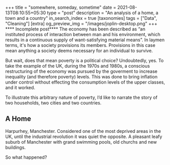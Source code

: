 +++
title = "somewhere, someday, sometime"
date = 2021-08-13T08:10:55+05:30
type = "post"
description = "An analysis of a home, a town and a country"
in_search_index = true
[taxonomies]
tags = ["Data", "Cleaning"]
[extra]
og_preview_img = "/images/joplin-desktop.png"
+++
**** Incomplete post****
The economy has been described as “an instituted process of interaction between man and his environment, which results in a continuous supply of want-satisfying material means”. In laymen terms, it's how a society provisions its members. Provisions in this case mean anything a society deems necessary for an individual to survive.

But wait, does that mean poverty is a political choice? Undoubtedly, yes. To take the example of the UK, during the 1970s and 1980s, a conscious restructuring of the economy was pursued by the goverment to increase inequality (and therefore poverty) levels. This was done to bring inflation under control without effecting the consumption levels of the upper classes, and it worked.

To illustrate this arbitrary nature of poverty, I’d like to narrate the story of two households, two cities and two countries. 

## A Home

Harpurhey, Manchester. Considered one of the most deprived areas in the UK, until the industrial revolution it was  quiet the opposite. A pleasant leafy suburb of Manchester with grand swimming pools, old churchs and new buildings.

So what happened? 



